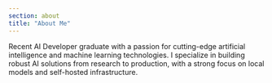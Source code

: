 ```yaml
---
section: about
title: "About Me"
---
```


Recent AI Developer graduate with a passion for cutting-edge artificial intelligence and machine learning technologies. I specialize in building robust AI solutions from research to production, with a strong focus on local models and self-hosted infrastructure.
